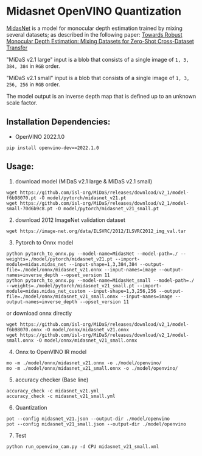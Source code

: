 # Midasnet OpenVINO Quantization

[MidasNet](https://github.com/isl-org/MiDaS) is a model for monocular depth estimation trained by mixing several datasets;
as described in the following paper:
[Towards Robust Monocular Depth Estimation: Mixing Datasets for Zero-Shot Cross-Dataset Transfer](https://arxiv.org/abs/1907.01341)

"MiDaS v2.1 large" input is a blob that consists of a single image of `1, 3, 384, 384` in `RGB` order.

"MiDaS v2.1 small" input is a blob that consists of a single image of `1, 3, 256, 256` in `RGB` order.

The model output is an inverse depth map that is defined up to an unknown scale factor.

## Installation Dependencies:

* OpenVINO 2022.1.0
```buildoutcfg
pip install openvino-dev==2022.1.0
```

## Usage:

1) download model (MiDaS v2.1 large & MiDaS v2.1 small)
```buildoutcfg
wget https://github.com/isl-org/MiDaS/releases/download/v2_1/model-f6b98070.pt -O model/pytorch/midasnet_v21.pt
wget https://github.com/isl-org/MiDaS/releases/download/v2_1/model-small-70d6b9c8.pt -O model/pytorch/midasnet_v21_small.pt
```

2) download 2012 ImageNet validation dataset
```buildoutcfg
wget https://image-net.org/data/ILSVRC/2012/ILSVRC2012_img_val.tar
```

3) Pytorch to Onnx model
```buildoutcfg
python pytorch_to_onnx.py --model-name=MidasNet --model-path=./ --weights=./model/pytorch/midasnet_v21.pt --import-module=midas.midas_net --input-shape=1,3,384,384 --output-file=./model/onnx/midasnet_v21.onnx --input-names=image --output-names=inverse_depth --opset_version 11
python pytorch_to_onnx.py --model-name=MidasNet_small --model-path=./ --weights=./model/pytorch/midasnet_v21_small.pt --import-module=midas.midas_net_custom --input-shape=1,3,256,256 --output-file=./model/onnx/midasnet_v21_small.onnx --input-names=image --output-names=inverse_depth --opset_version 11
```

or download onnx directly
```buildoutcfg
wget https://github.com/isl-org/MiDaS/releases/download/v2_1/model-f6b98070.onnx -O model/onnx/midasnet_v21.onnx
wget https://github.com/isl-org/MiDaS/releases/download/v2_1/model-small.onnx -O model/onnx/midasnet_v21_small.onnx
```

4) Onnx to OpenVINO IR model
```buildoutcfg
mo -m ./model/onnx/midasnet_v21.onnx -o ./model/openvino/
mo -m ./model/onnx/midasnet_v21_small.onnx -o ./model/openvino/
```

5) accuracy checker (Base line)
```buildoutcfg
accuracy_check -c midasnet_v21.yml
accuracy_check -c midasnet_v21_small.yml
```

6) Quantization
```buildoutcfg
pot --config midasnet_v21.json --output-dir ./model/openvino
pot --config midasnet_v21_small.json --output-dir ./model/openvino
```

7) Test
```buildoutcfg
python run_openvino_cam.py -d CPU midasnet_v21_small.xml
```



